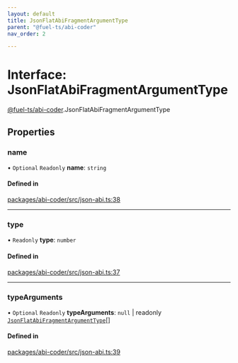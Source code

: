 ```yaml
---
layout: default
title: JsonFlatAbiFragmentArgumentType
parent: "@fuel-ts/abi-coder"
nav_order: 2

---
```


# Interface: JsonFlatAbiFragmentArgumentType

[@fuel-ts/abi-coder](../index.md).JsonFlatAbiFragmentArgumentType

## Properties

### name

• `Optional` `Readonly` **name**: `string`

#### Defined in

[packages/abi-coder/src/json-abi.ts:38](https://github.com/FuelLabs/fuels-ts/blob/master/packages/abi-coder/src/json-abi.ts#L38)

___

### type

• `Readonly` **type**: `number`

#### Defined in

[packages/abi-coder/src/json-abi.ts:37](https://github.com/FuelLabs/fuels-ts/blob/master/packages/abi-coder/src/json-abi.ts#L37)

___

### typeArguments

• `Optional` `Readonly` **typeArguments**: ``null`` \| readonly [`JsonFlatAbiFragmentArgumentType`](JsonFlatAbiFragmentArgumentType.md)[]

#### Defined in

[packages/abi-coder/src/json-abi.ts:39](https://github.com/FuelLabs/fuels-ts/blob/master/packages/abi-coder/src/json-abi.ts#L39)
